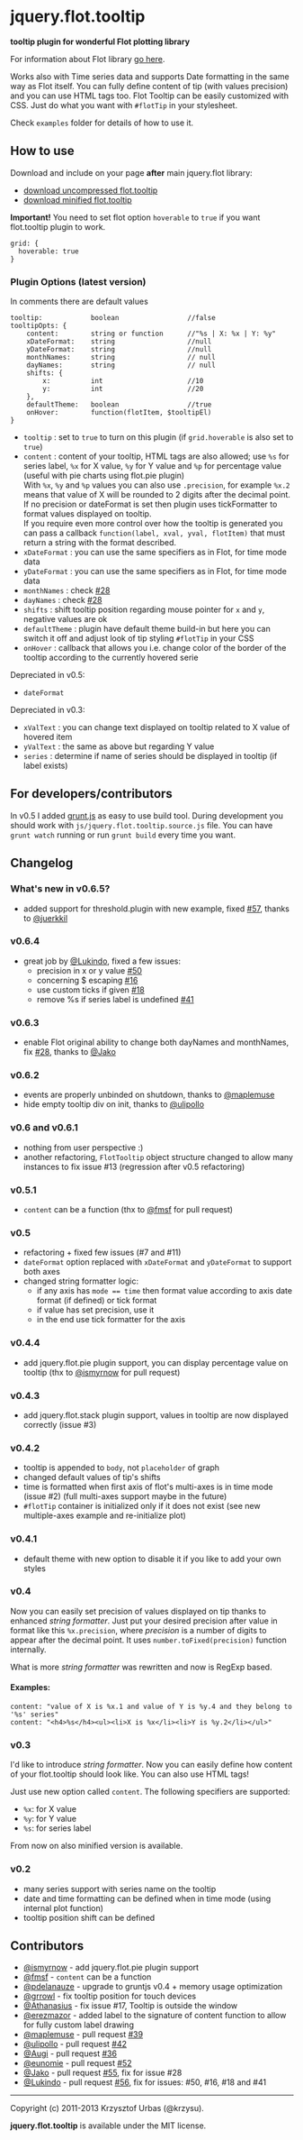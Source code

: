# jquery.flot.tooltip
__tooltip plugin for wonderful Flot plotting library__

For information about Flot library [go here](http://www.flotcharts.org/).

Works also with Time series data and supports Date formatting in the same way as Flot itself.
You can fully define content of tip (with values precision) and you can use HTML tags too.
Flot Tooltip can be easily customized with CSS. Just do what you want with `#flotTip` in your stylesheet.

Check `examples` folder for details of how to use it.


## How to use
Download and include on your page __after__ main jquery.flot library:

-   [download uncompressed flot.tooltip](https://raw.github.com/krzysu/flot.tooltip/master/js/jquery.flot.tooltip.js)
-   [download minified flot.tooltip](https://raw.github.com/krzysu/flot.tooltip/master/js/jquery.flot.tooltip.min.js)

__Important!__ You need to set flot option `hoverable` to `true` if you want flot.tooltip plugin to work.

    grid: {
      hoverable: true 
    }

### Plugin Options (latest version)

In comments there are default values  

    tooltip:            boolean                 //false
    tooltipOpts: {
        content:        string or function      //"%s | X: %x | Y: %y"
        xDateFormat:    string                  //null
        yDateFormat:    string                  //null
        monthNames:     string                  // null
        dayNames:       string                  // null
        shifts: {
            x:          int                     //10
            y:          int                     //20
        },
        defaultTheme:   boolean                 //true
        onHover:        function(flotItem, $tooltipEl)
    }


-   `tooltip` : set to `true` to turn on this plugin (if `grid.hoverable` is also set to `true`)
-   `content` : content of your tooltip, HTML tags are also allowed; use `%s` for series label, `%x` for X value, `%y` for Y value and `%p` for percentage value (useful with pie charts using flot.pie plugin)  
	With `%x`, `%y` and `%p` values you can also use `.precision`, for example `%x.2` means that value of X will be rounded to 2 digits after the decimal point.   
  If no precision or dateFormat is set then plugin uses tickFormatter to format values displayed on tooltip.  
  If you require even more control over how the tooltip is generated you can pass a callback `function(label, xval, yval, flotItem)` that must return a string with the format described. 
-   `xDateFormat` : you can use the same specifiers as in Flot, for time mode data
-   `yDateFormat` : you can use the same specifiers as in Flot, for time mode data
-   `monthNames` : check [#28](https://github.com/krzysu/flot.tooltip/issues/28)
-   `dayNames` : check [#28](https://github.com/krzysu/flot.tooltip/issues/28)
-   `shifts` : shift tooltip position regarding mouse pointer for `x` and `y`, negative values are ok
-   `defaultTheme` : plugin have default theme build-in but here you can switch it off and adjust look of tip styling `#flotTip` in your CSS
-   `onHover` : callback that allows you i.e. change color of the border of the tooltip according to the currently hovered serie

Depreciated in v0.5:
-   `dateFormat`

Depreciated in v0.3:

-   `xValText` : you can change text displayed on tooltip related to X value of hovered item
-   `yValText` : the same as above but regarding Y value
-   `series` : determine if name of series should be displayed in tooltip (if label exists)

## For developers/contributors

In v0.5 I added [grunt.js](http://gruntjs.com/) as easy to use build tool. During development you should work with `js/jquery.flot.tooltip.source.js` file. You can have `grunt watch` running or run `grunt build` every time you want.

## Changelog

### What's new in v0.6.5?

-   added support for threshold.plugin with new example, fixed [#57](https://github.com/krzysu/flot.tooltip/issues/57), thanks to [@juerkkil](https://github.com/juerkkil)

### v0.6.4

-   great job by [@Lukindo](https://github.com/Lukindo), fixed a few issues:
    -   precision in x or y value [#50](https://github.com/krzysu/flot.tooltip/issues/50)
    -   concerning $ escaping [#16](https://github.com/krzysu/flot.tooltip/issues/16)
    -   use custom ticks if given [#18](https://github.com/krzysu/flot.tooltip/issues/18)
    -   remove %s if series label is undefined [#41](https://github.com/krzysu/flot.tooltip/issues/41)

### v0.6.3

-   enable Flot original ability to change both dayNames and monthNames, fix [#28](https://github.com/krzysu/flot.tooltip/issues/28), thanks to [@Jako](https://github.com/Jako)

### v0.6.2

-   events are properly unbinded on shutdown, thanks to [@maplemuse](https://github.com/maplemuse)
-   hide empty tooltip div on init, thanks to [@ulipollo](https://github.com/ulipollo)

### v0.6 and v0.6.1

-   nothing from user perspective :) 
-   another refactoring, `FlotTooltip` object structure changed to allow many instances to fix issue #13 (regression after v0.5 refactoring)

### v0.5.1

-   `content` can be a function (thx to [@fmsf](https://github.com/fmsf) for pull request)

### v0.5

-   refactoring + fixed few issues (#7 and #11)
-   `dateFormat` option replaced with `xDateFormat` and `yDateFormat` to support both axes
-   changed string formatter logic:
    -   if any axis has `mode == time` then format value according to axis date format (if defined) or tick format
    -   if value has set precision, use it
    -   in the end use tick formatter for the axis

### v0.4.4

-   add jquery.flot.pie plugin support, you can display percentage value on tooltip (thx to [@ismyrnow](https://github.com/ismyrnow) for pull request)

### v0.4.3

-   add jquery.flot.stack plugin support, values in tooltip are now displayed correctly (issue #3)

### v0.4.2

-   tooltip is appended to `body`, not `placeholder` of graph
-   changed default values of tip's shifts
-   time is formatted when first axis of flot's multi-axes is in time mode (issue #2) (full multi-axes support maybe in the future)
-   `#flotTip` container is initialized only if it does not exist (see new multiple-axes example and re-initialize plot)

### v0.4.1

-   default theme with new option to disable it if you like to add your own styles

### v0.4

Now you can easily set precision of values displayed on tip thanks to enhanced _string formatter_.
Just put your desired precision after value in format like this `%x.precision`, 
where _precision_ is a number of digits to appear after the decimal point. It uses `number.toFixed(precision)` function internally.

What is more _string formatter_ was rewritten and now is RegExp based.

#### Examples:

    content: "value of X is %x.1 and value of Y is %y.4 and they belong to '%s' series"
    content: "<h4>%s</h4><ul><li>X is %x</li><li>Y is %y.2</li></ul>"

### v0.3

I'd like to introduce _string formatter_. Now you can easily define how content of your flot.tooltip should look like.
You can also use HTML tags!

Just use new option called `content`. The following specifiers are supported:

-   `%x`: for X value
-   `%y`: for Y value
-   `%s`: for series label

From now on also minified version is available.

### v0.2 ###

-   many series support with series name on the tooltip
-   date and time formatting can be defined when in time mode (using internal plot function)
-   tooltip position shift can be defined


## Contributors

-   [@ismyrnow](https://github.com/ismyrnow) - add jquery.flot.pie plugin support
-   [@fmsf](https://github.com/fmsf) - `content` can be a function
-   [@pdelanauze](https://github.com/pdelanauze) - upgrade to gruntjs v0.4 + memory usage optimization
-   [@grrowl](https://github.com/grrowl) - fix tooltip position for touch devices
-   [@Athanasius](https://github.com/Athanasius) - fix issue #17, Tooltip is outside the window
-   [@erezmazor](https://github.com/erezmazor) - added label to the signature of content function to allow for fully custom label drawing
-   [@maplemuse](https://github.com/maplemuse) - pull request [#39](https://github.com/krzysu/flot.tooltip/pull/39)
-   [@ulipollo](https://github.com/ulipollo) - pull request [#42](https://github.com/krzysu/flot.tooltip/pull/42)
-   [@Augi](https://github.com/Augi) - pull request [#36](https://github.com/krzysu/flot.tooltip/pull/36)
-   [@eunomie](https://github.com/eunomie) - pull request [#52](https://github.com/krzysu/flot.tooltip/pull/52)
-   [@Jako](https://github.com/Jako) - pull request [#55](https://github.com/krzysu/flot.tooltip/pull/52), fix for issue #28
-   [@Lukindo](https://github.com/Lukindo) - pull request [#56](https://github.com/krzysu/flot.tooltip/pull/52), fix for issues: #50, #16, #18 and #41

* * *
Copyright (c) 2011-2013 Krzysztof Urbas (@krzysu).

__jquery.flot.tooltip__ is available under the MIT license.

